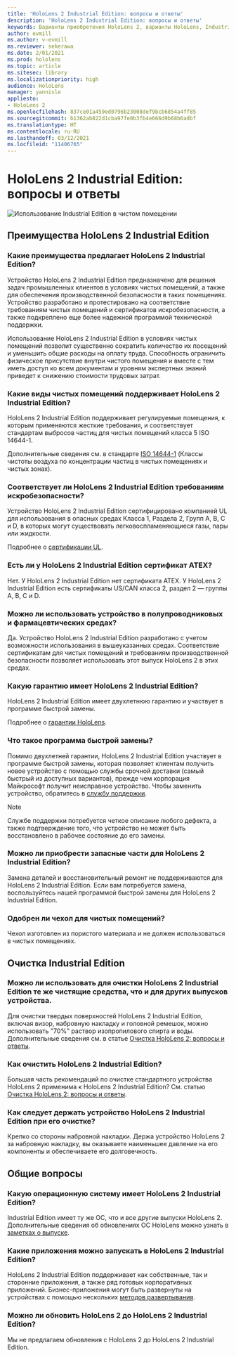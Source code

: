 ```yaml
---
title: 'HoloLens 2 Industrial Edition: вопросы и ответы'
description: 'HoloLens 2 Industrial Edition: вопросы и ответы'
keywords: Варианты приобретения HoloLens 2, варианты HoloLens, Industrial Edition
author: evmill
ms.author: v-evmill
ms.reviewer: sekerawa
ms.date: 2/01/2021
ms.prod: hololens
ms.topic: article
ms.sitesec: library
ms.localizationpriority: high
audience: HoloLens
manager: yannisle
appliesto:
- HoloLens 2
ms.openlocfilehash: 837ce01a459ed0796b23008def9bcb6854a4ff85
ms.sourcegitcommit: b1362ab822d1cba97fe0b3fb4e666d9b68b6adbf
ms.translationtype: HT
ms.contentlocale: ru-RU
ms.lasthandoff: 03/12/2021
ms.locfileid: "11406765"
---
```

# <a name="hololens-2---industrial-edition-faq"></a>HoloLens 2 Industrial Edition: вопросы и ответы

![Использование Industrial Edition в чистом помещении](./images/industrial-sku-with-remote-assist.png)

## <a name="hololens-2-industrial-edition-benefits"></a>Преимущества HoloLens 2 Industrial Edition

### <a name="what-benefits-does-hololens-2-industrial-edition-2-include"></a>Какие преимущества предлагает HoloLens 2 Industrial Edition?

Устройство HoloLens 2 Industrial Edition предназначено для решения задач промышленных клиентов в условиях чистых помещений, а также для обеспечения производственной безопасности в таких помещениях. Устройство разработано и протестировано на соответствие требованиям чистых помещений и сертификатов искробезопасности, а также подкреплено еще более надежной программой технической поддержки.

Использование HoloLens 2 Industrial Edition в условиях чистых помещений позволит существенно сократить количество их посещений и уменьшить общие расходы на оплату труда. Способность ограничить физическое присутствие внутри чистого помещения и вместе с тем иметь доступ ко всем документам и уровням экспертных знаний приведет к снижению стоимости трудовых затрат.

### <a name="what-clean-room-environments-does-hololens-2-industrial-edition-support"></a>Какие виды чистых помещений поддерживает HoloLens 2 Industrial Edition?

HoloLens 2 Industrial Edition поддерживает регулируемые помещения, к которым применяются жесткие требования, и соответствует стандартам выбросов частиц для чистых помещений класса 5 ISO 14644-1.

Дополнительные сведения см. в стандарте [ISO 14644-1](https://www.iso.org/standard/53394.html) (Классы чистоты воздуха по концентрации частиц в чистых помещениях и чистых зонах).

### <a name="does-hololens-2-industrial-edition-meet-requirements-for-intrinsic-safety"></a>Соответствует ли HoloLens 2 Industrial Edition требованиям искробезопасности?

Устройство HoloLens 2 Industrial Edition сертифицировано компанией UL для использования в опасных средах Класса 1, Раздела 2, Групп A, B, C и D, в которых могут существовать легковоспламеняющиеся газы, пары или жидкости.

Подробнее о [сертификации UL](https://www.ul.com/services/ul-and-c-ul-hazardous-areas-certification-north-america?csrf-token=CIwNZNlR4XbisJF39I8yWnWX9wX4WFoz&amp;Search=UL+Class+I%2C+Dev+2+&amp;search-submit=Search).

### <a name="does-the-hololens-2-industrial-edition-hold-an-atex-certification"></a>Есть ли у HoloLens 2 Industrial Edition сертификат ATEX?

Нет. У HoloLens 2 Industrial Edition нет сертификата ATEX. У HoloLens 2 Industrial Edition есть сертификаты US/CAN класса 2, раздел 2 — группы A, B, C и D.

### <a name="can-the-device-be-used-in-semiconductor-and-pharmaceutical-environments"></a>Можно ли использовать устройство в полупроводниковых и фармацевтических средах?

Да. Устройство HoloLens 2 Industrial Edition разработано с учетом возможности использования в вышеуказанных средах. Соответствие сертификатам для чистых помещений и требованиям производственной безопасности позволяет использовать этот выпуск HoloLens 2 в этих средах.

### <a name="what-is-the-hololens-2-industrial-edition-warranty"></a>Какую гарантию имеет HoloLens 2 Industrial Edition?

HoloLens 2 Industrial Edition имеет двухлетнюю гарантию и участвует в программе быстрой замены.

Подробнее о [гарантии HoloLens](https://support.microsoft.com/warranty).

### <a name="what39s-the-rapid-replacement-program"></a>Что такое программа быстрой замены?

Помимо двухлетней гарантии, HoloLens 2 Industrial Edition участвует в программе быстрой замены, которая позволяет клиентам получить новое устройство с помощью службы срочной доставки (самый быстрый из доступных вариантов), прежде чем корпорация Майкрософт получит неисправное устройство. Чтобы заменить устройство, обратитесь в [службу поддержки](https://aka.ms/hololenssupport).

> [!NOTE]
> Службе поддержки потребуется четкое описание любого дефекта, а также подтверждение того, что устройство не может быть восстановлено в рабочее состояние до его замены.

### <a name="can-i-purchase-replacement-parts-for-hololens-2-industrial-edition"></a>Можно ли приобрести запасные части для HoloLens 2 Industrial Edition?

Замена деталей и восстановительный ремонт не поддерживаются для HoloLens 2 Industrial Edition. Если вам потребуется замена, воспользуйтесь нашей программой быстрой замены для HoloLens 2 Industrial Edition.

### <a name="is-the-carrying-case-clean-room-approved"></a>Одобрен ли чехол для чистых помещений?

Чехол изготовлен из пористого материала и не должен использоваться в чистых помещениях.

## <a name="cleaning-the-industrial-edition"></a>Очистка Industrial Edition

### <a name="can-i-use-the-same-cleaning-materials-for-hololens-2-industrial-edition-as-the-other-editions"></a>Можно ли использовать для очистки HoloLens 2 Industrial Edition те же чистящие средства, что и для других выпусков устройства.

Для очистки твердых поверхностей HoloLens 2 Industrial Edition, включая визор, набровную накладку и головной ремешок, можно использовать &quot;70%&quot; раствор изопропилового спирта и воды. Дополнительные сведения см. в статье [Очистка HoloLens 2: вопросы и ответы](https://docs.microsoft.com/hololens/hololens2-maintenance).

### <a name="how-do-i-clean-hololens-2-industrial-edition"></a>Как очистить HoloLens 2 Industrial Edition?

Большая часть рекомендаций по очистке стандартного устройства HoloLens 2 применима к HoloLens 2 Industrial Edition? См. статью [Очистка HoloLens 2: вопросы и ответы](https://docs.microsoft.com/hololens/hololens2-maintenance).

### <a name="how-should-i-hold-hololens-2-industrial-edition-when-cleaning-it"></a>Как следует держать устройство HoloLens 2 Industrial Edition при его очистке?

Крепко со стороны набровной накладки. Держа устройство HoloLens 2 за набровную накладку, вы оказываете наименьшее давление на его компоненты и обеспечиваете его долговечность.

## <a name="general-questions"></a>Общие вопросы

### <a name="what-operating-system-does-the-hololens-2-industrial-edition-have"></a>Какую операционную систему имеет HoloLens 2 Industrial Edition?

Industrial Edition имеет ту же ОС, что и все другие выпуски HoloLens 2. Дополнительные сведения об обновлениях ОС HoloLens можно узнать в [заметках о выпуске](hololens-release-notes.md).

### <a name="what-apps-can-run-on-the-hololens-2-industrial-edition"></a>Какие приложения можно запускать в HoloLens 2 Industrial Edition?

HoloLens 2 Industrial Edition поддерживает как собственные, так и сторонние приложения, а также ряд готовых корпоративных приложений. Бизнес-приложения могут быть развернуты на устройствах с помощью нескольких [методов развертывания](https://docs.microsoft.com/hololens/app-deploy-overview).

### <a name="can-i-upgrade-from-hololens-2-to-hololens-2-industrial-edition"></a>Можно ли обновить HoloLens 2 до HoloLens 2 Industrial Edition?

Мы не предлагаем обновления с HoloLens 2 до HoloLens 2 Industrial Edition.
